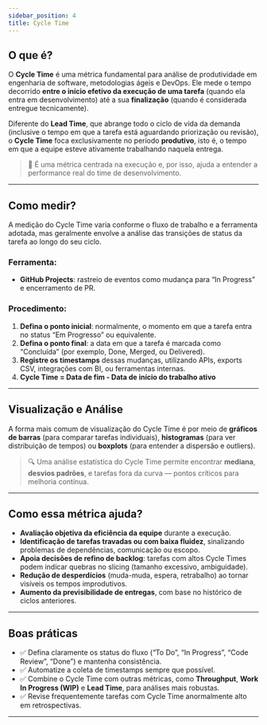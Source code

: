 ```yaml
---
sidebar_position: 4
title: Cycle Time
---
```


## O que é?

O **Cycle Time** é uma métrica fundamental para análise de produtividade em engenharia de software, metodologias ágeis e DevOps. Ele mede o tempo decorrido **entre o início efetivo da execução de uma tarefa** (quando ela entra em desenvolvimento) até a sua **finalização** (quando é considerada entregue tecnicamente).

Diferente do **Lead Time**, que abrange todo o ciclo de vida da demanda (inclusive o tempo em que a tarefa está aguardando priorização ou revisão), o **Cycle Time** foca exclusivamente no período **produtivo**, isto é, o tempo em que a equipe esteve ativamente trabalhando naquela entrega.

> 📌 É uma métrica centrada na execução e, por isso, ajuda a entender a performance real do time de desenvolvimento.

---

## Como medir?

A medição do Cycle Time varia conforme o fluxo de trabalho e a ferramenta adotada, mas geralmente envolve a análise das transições de status da tarefa ao longo do seu ciclo.

### Ferramenta:

- **GitHub Projects**: rastreio de eventos como mudança para “In Progress” e encerramento de PR.

### Procedimento:

1. **Defina o ponto inicial**: normalmente, o momento em que a tarefa entra no status “Em Progresso” ou equivalente.
2. **Defina o ponto final**: a data em que a tarefa é marcada como “Concluída” (por exemplo, Done, Merged, ou Delivered).
3. **Registre os timestamps** dessas mudanças, utilizando APIs, exports CSV, integrações com BI, ou ferramentas internas.
4. **Cycle Time = Data de fim - Data de início do trabalho ativo**

---

## Visualização e Análise

A forma mais comum de visualização do Cycle Time é por meio de **gráficos de barras** (para comparar tarefas individuais), **histogramas** (para ver distribuição de tempos) ou **boxplots** (para entender a dispersão e outliers).

> 🔍 Uma análise estatística do Cycle Time permite encontrar **mediana**, **desvios padrões**, e tarefas fora da curva — pontos críticos para melhoria contínua.

---

## Como essa métrica ajuda?

- **Avaliação objetiva da eficiência da equipe** durante a execução.
- **Identificação de tarefas travadas ou com baixa fluidez**, sinalizando problemas de dependências, comunicação ou escopo.
- **Apoia decisões de refino de backlog**: tarefas com altos Cycle Times podem indicar quebras no slicing (tamanho excessivo, ambiguidade).
- **Redução de desperdícios** (muda-muda, espera, retrabalho) ao tornar visíveis os tempos improdutivos.
- **Aumento da previsibilidade de entregas**, com base no histórico de ciclos anteriores.

---

## Boas práticas

- ✅ Defina claramente os status do fluxo (“To Do”, “In Progress”, “Code Review”, “Done”) e mantenha consistência.
- ✅ Automatize a coleta de timestamps sempre que possível.
- ✅ Combine o Cycle Time com outras métricas, como **Throughput**, **Work In Progress (WIP)** e **Lead Time**, para análises mais robustas.
- ✅ Revise frequentemente tarefas com Cycle Time anormalmente alto em retrospectivas.

---